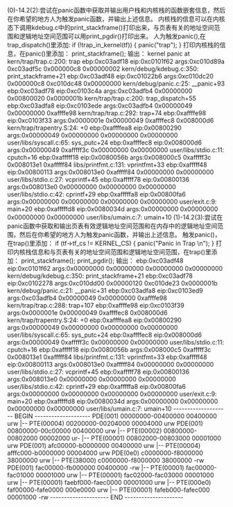 (0)-14.2(2):尝试在panic函数中获取并输出用户栈和内核栈的函数嵌套信息，然后在你希望的地方人为触发panic函数，并输出上述信息。 内核栈的信息可以在内核态下调用kdebug.c中的print_stackframe()打印出来，与页表有关的地址空间范围和逻辑地址空间范围可以用print_pgdir()打印出来。 人为触发panic(),在trap_dispatch()里添加: if (!trap_in_kernel(tf)) { panic("trap"); } 打印内核栈的信息，在panic()里添加： print_stackframe(); 输出： kernel panic at kern/trap/trap.c:200: trap ebp:0xc03adf18 eip:0xc0101f62 args:0xc010d89a 0xc03adf5c 0x000000c8 0x00000002 kern/debug/kdebug.c:350: print_stackframe+21 ebp:0xc03adf48 eip:0xc01022b6 args:0xc010dc20 0x000000c8 0xc010dc48 0x00000000 kern/debug/panic.c:25: __panic+93 ebp:0xc03adf78 eip:0xc0103c4a args:0xc03adfb4 0x00000000 0x00800020 0x0000001b kern/trap/trap.c:200: trap_dispatch+55 ebp:0xc03adfa8 eip:0xc0103ede args:0xc03adfb4 0x00000049 0x00000000 0xaffffe98 kern/trap/trap.c:292: trap+74 ebp:0xaffffe98 eip:0xc0103f33 args:0x0000001e 0x00000049 0xaffffec8 0x008000d6 kern/trap/trapentry.S:24: +0 ebp:0xaffffea8 eip:0x00800290 args:0x00000049 0x00000000 0x00000000 0x00000000 user/libs/syscall.c:65: sys_putc+24 ebp:0xaffffec8 eip:0x008000d6 args:0x00000049 0xafffff3c 0x00000000 0x00000000 user/libs/stdio.c:11: cputch+16 ebp:0xafffff18 eip:0x0080056b args:0x008000c5 0xafffff3c 0x008013e1 0xafffff84 libs/printfmt.c:131: vprintfmt+33 ebp:0xafffff48 eip:0x00800113 args:0x008013e0 0xafffff84 0x00000000 0x00000000 user/libs/stdio.c:27: vcprintf+45 ebp:0xafffff78 eip:0x00800136 args:0x008013e0 0x00000000 0x00000000 0x00000000 user/libs/stdio.c:42: cprintf+29 ebp:0xafffffa8 eip:0x00800fa6 args:0x00000000 0x00000000 0x00000000 0x00000000 user/exit.c:9: main+20 ebp:0xafffffd8 eip:0x0080034d args:0x00000000 0x00000000 0x00000000 0x00000000 user/libs/umain.c:7: umain+10 (1)-14.2(3):尝试在panic函数中获取和输出页表有效逻辑地址空间范围和在内存中的逻辑地址空间范围，然后在你希望的地方人为触发panic函数，并输出上述信息。 触发panic()，在trap()里添加： if (tf->tf_cs != KERNEL_CS) { panic("Panic in Trap \n"); } 打印内核栈信息和与页表有关的地址空间范围和逻辑地址空间范围，在trap()里添加： print_stackframe(); print_pgdir(); 输出： ebp:0xc03adf48 eip:0xc0101f62 args:0x00000000 0x00000000 0x00000000 0x00000000 kern/debug/kdebug.c:350: print_stackframe+21 ebp:0xc03adf78 eip:0xc0102278 args:0xc010dd00 0x00000120 0xc010de23 0x0000001b kern/debug/panic.c:21: __panic+31 ebp:0xc03adfa8 eip:0xc0103ed9 args:0xc03adfb4 0x00000049 0x00000000 0xaffffe98 kern/trap/trap.c:288: trap+107 ebp:0xaffffe98 eip:0xc0103f39 args:0x0000001e 0x00000049 0xaffffec8 0x008000d6 kern/trap/trapentry.S:24: +0 ebp:0xaffffea8 eip:0x00800290 args:0x00000049 0x00000000 0x00000000 0x00000000 user/libs/syscall.c:65: sys_putc+24 ebp:0xaffffec8 eip:0x008000d6 args:0x00000049 0xafffff3c 0x00000000 0x00000000 user/libs/stdio.c:11: cputch+16 ebp:0xafffff18 eip:0x0080056b args:0x008000c5 0xafffff3c 0x008013e1 0xafffff84 libs/printfmt.c:131: vprintfmt+33 ebp:0xafffff48 eip:0x00800113 args:0x008013e0 0xafffff84 0x00000000 0x00000000 user/libs/stdio.c:27: vcprintf+45 ebp:0xafffff78 eip:0x00800136 args:0x008013e0 0x00000000 0x00000000 0x00000000 user/libs/stdio.c:42: cprintf+29 ebp:0xafffffa8 eip:0x00800fa6 args:0x00000000 0x00000000 0x00000000 0x00000000 user/exit.c:9: main+20 ebp:0xafffffd8 eip:0x0080034d args:0x00000000 0x00000000 0x00000000 0x00000000 user/libs/umain.c:7: umain+10 -------------------- BEGIN -------------------- PDE(001) 00000000-00400000 00400000 urw |-- PTE(00004) 00200000-00204000 00004000 urw PDE(001) 00800000-00c00000 00400000 urw |-- PTE(00002) 00800000-00802000 00002000 ur- |-- PTE(00001) 00802000-00803000 00001000 urw PDE(001) afc00000-b0000000 00400000 urw |-- PTE(00004) afffc000-b0000000 00004000 urw PDE(0e0) c0000000-f8000000 38000000 urw |-- PTE(38000) c0000000-f8000000 38000000 -rw PDE(001) fac00000-fb000000 00400000 -rw |-- PTE(00001) fac00000-fac01000 00001000 urw |-- PTE(00001) fac02000-fac03000 00001000 urw |-- PTE(00001) faebf000-faec0000 00001000 urw |-- PTE(000e0) faf00000-fafe0000 000e0000 urw |-- PTE(00001) fafeb000-fafec000 00001000 -rw --------------------- END --------------------- 
